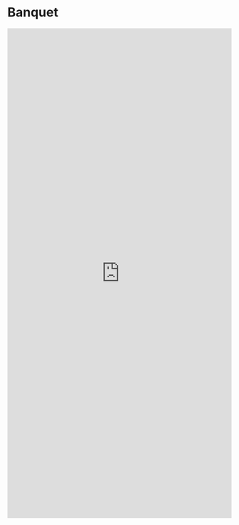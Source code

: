 # Banquet

<!-- # A feast for your ears and eyeballs

The last time you scrolled through your phone, did it feel like the best use of your time?

Didn't think so. That's why I'm starting Banquet.

## The best use of your time

I'm going to give you the best possible selection of media for you.

Maybe you need a couple of headlines, selection of Tweets from people you follow, some articles from the industry you work in, a YouTube video about your new hobby and a piece of local news. Maybe on weekends you want to replace the work-related articles with a long read. Maybe at 4pm on Tuesday you want your day lightening with a cat video. It's whatever is best for you.

## Get early access, stop doomscrolling

I'm granting access in very small groups so that I can ensure the best possible experience. Once your cohort opens I'll spend 30 minutes with you to understand what you need.

Then you'll get a notification every day that your Banquet is ready.

Even better, at the end of the month you'll receive a physical copy of your whole month of Banquets.

My first (very small) cohort of users is already full. To join the next group to get access and stop doomscrolling leave your details below. -->

<iframe src="https://tally.so/embed/nrPMPv?alignLeft=1&hideTitle=1&transparentBackground=1&dynamicHeight=1" loading="lazy" width="100%" height="1100" frameborder="0" marginheight="0" marginwidth="0" title="Banquet: Early access"></iframe>
